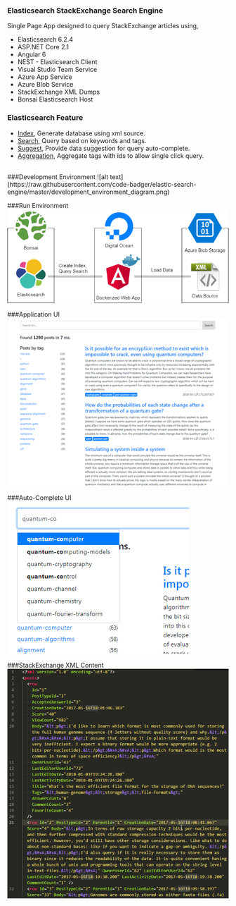 ### Elasticsearch StackExchange Search Engine

Single Page App designed to query StackExchange articles using,
- Elasticsearch 6.2.4
- ASP.NET Core 2.1
- Angular 6
- NEST - Elasticsearch Client
- Visual Studio Team Service
- Azure App Service
- Azure Blob Service
- StackExchange XML Dumps
- Bonsai Elasticsearch Host

### Elasticsearch Feature
- [Index](https://www.elastic.co/guide/en/elasticsearch/client/net-api/current/index-name-inference.html), Generate database using xml source.
- [Search](https://www.elastic.co/guide/en/elasticsearch/client/net-api/6.x/writing-queries.html), Query based on keywords and tags.
- [Suggest](https://www.elastic.co/guide/en/elasticsearch/client/net-api/6.x/suggest-usage.html), Provide data suggestion for query auto-complete.
- [Aggregation](https://www.elastic.co/guide/en/elasticsearch/client/net-api/6.x/writing-aggregations.html), Aggregate tags with ids to allow single click query.

<br/>
###Development Environment  
![alt text](https://raw.githubusercontent.com/code-badger/elastic-search-engine/master/development_environment_diagram.png)

###Run Environment  
![alt text](https://raw.githubusercontent.com/code-badger/elastic-search-engine/master/run_environment_diagram.png)

###Application UI  
![alt text](https://raw.githubusercontent.com/code-badger/elastic-search-engine/master/application_ui.png)

###Auto-Complete UI  
![alt text](https://raw.githubusercontent.com/code-badger/elastic-search-engine/master/auto-complete_ui.png)

###StackExchange XML Content  
![alt text](https://raw.githubusercontent.com/code-badger/elastic-search-engine/master/stack_exchange_xml.png)
